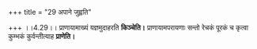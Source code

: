 +++
title = "29 अपाने जुह्वति"

+++
।।4.29।। प्राणायामाख्यं यज्ञमुदाहरति **किञ्चेति।** प्राणायामपरायणाः सन्तो
रेचकं पूरकं च कृत्वा कुम्भकं कुर्वन्तीत्याह **प्राणेति।**
